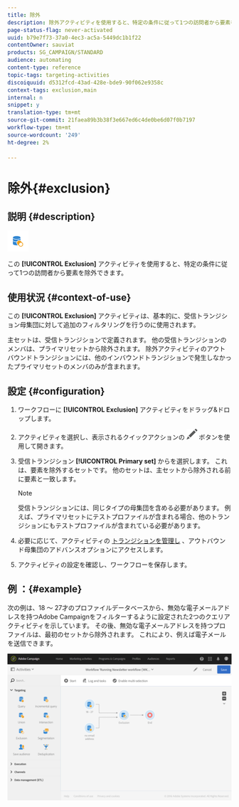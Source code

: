 ```yaml
---
title: 除外
description: 除外アクティビティを使用すると、特定の条件に従って1つの訪問者から要素を除外できます。
page-status-flag: never-activated
uuid: b79e7f73-37a0-4ec3-ac5a-5449dc1b1f22
contentOwner: sauviat
products: SG_CAMPAIGN/STANDARD
audience: automating
content-type: reference
topic-tags: targeting-activities
discoiquuid: d5312fcd-43ad-428e-bde9-90f062e9358c
context-tags: exclusion,main
internal: n
snippet: y
translation-type: tm+mt
source-git-commit: 21faea89b3b38f3e667ed6c4de0be6d07f0b7197
workflow-type: tm+mt
source-wordcount: '249'
ht-degree: 2%

---
```



# 除外{#exclusion}

## 説明 {#description}

![](assets/exclusion.png)

この **[!UICONTROL Exclusion]** アクティビティを使用すると、特定の条件に従って1つの訪問者から要素を除外できます。

## 使用状況 {#context-of-use}

この **[!UICONTROL Exclusion]** アクティビティは、基本的に、受信トランジション母集団に対して追加のフィルタリングを行うのに使用されます。

主セットは、受信トランジションで定義されます。 他の受信トランジションのメンバは、プライマリセットから除外されます。 除外アクティビティのアウトバウンドトランジションには、他のインバウンドトランジションで発生しなかったプライマリセットのメンバのみが含まれます。

## 設定 {#configuration}

1. ワークフローに **[!UICONTROL Exclusion]** アクティビティをドラッグ&amp;ドロップします。
1. アクティビティを選択し、表示されるクイックアクションの ![](assets/edit_darkgrey-24px.png) ボタンを使用して開きます。
1. 受信トランジション **[!UICONTROL Primary set]** からを選択します。 これは、要素を除外するセットです。 他のセットは、主セットから除外される前に要素と一致します。

   >[!NOTE]
   >
   >受信トランジションには、同じタイプの母集団を含める必要があります。 例えば、プライマリセットにテストプロファイルが含まれる場合、他のトランジションにもテストプロファイルが含まれている必要があります。

1. 必要に応じて、アクティビティの [トランジションを管理し](../../automating/using/activity-properties.md) 、アウトバウンド母集団のアドバンスオプションにアクセスします。
1. アクティビティの設定を確認し、ワークフローを保存します。

## 例 ：{#example}

次の例は、18 ～ 27才のプロファイルデータベースから、無効な電子メールアドレスを持つAdobe Campaignをフィルターするように設定された2つのクエリアクティビティを示しています。 その後、無効な電子メールアドレスを持つプロファイルは、最初のセットから除外されます。 これにより、例えば電子メールを送信できます。

![](assets/wkf_exclusion_example.png)

